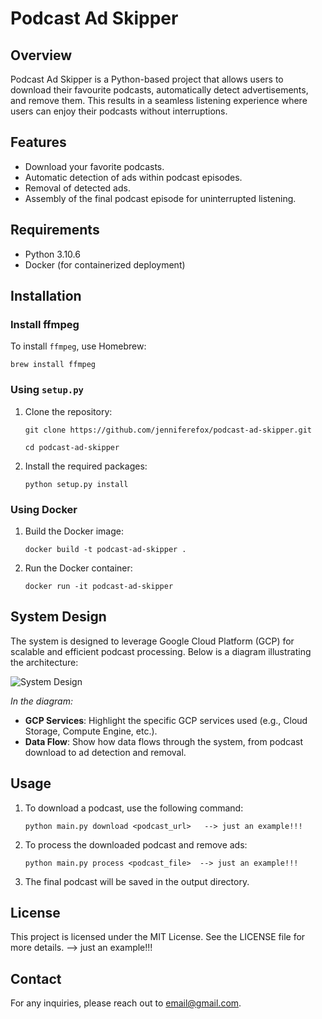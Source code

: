# Podcast Ad Skipper

 
## Overview
Podcast Ad Skipper is a Python-based project that allows users to download their favourite podcasts, automatically detect advertisements, and remove them. This results in a seamless listening experience where users can enjoy their podcasts without interruptions.

## Features
- Download your favorite podcasts.
- Automatic detection of ads within podcast episodes.
- Removal of detected ads.
- Assembly of the final podcast episode for uninterrupted listening.

## Requirements
- Python 3.10.6
- Docker (for containerized deployment)

## Installation

### Install ffmpeg
To install `ffmpeg`, use Homebrew:
```
brew install ffmpeg
```

### Using `setup.py`
1. Clone the repository:
   ```
   git clone https://github.com/jenniferefox/podcast-ad-skipper.git

   cd podcast-ad-skipper
   ```

2. Install the required packages:
   ```
   python setup.py install
   ```

### Using Docker
1. Build the Docker image:
   ```
   docker build -t podcast-ad-skipper .
   ```

2. Run the Docker container:
   ```
   docker run -it podcast-ad-skipper
   ```

<!-- ## Setup for `split_files` Function
To use the `split_files` function, you need to create the following directories:

```
mkdir /Users/XXX/code/jenniferefox/podcast-ad-remover/raw_data/5_sec_clips
mkdir /Users/XXX/code/jenniferefox/podcast-ad-remover/raw_data/full_podcast
```
**Note:** Replace `XXX` with your username.
- `5_sec_clips`: This folder will store the 5-second clips.
- `full_podcast`: This folder will save the full podcasts. -->

## System Design
The system is designed to leverage Google Cloud Platform (GCP) for scalable and efficient podcast processing. Below is a diagram illustrating the architecture:

![System Design](path/to/your/drawio/sketch.png)

*In the diagram:*
- **GCP Services**: Highlight the specific GCP services used (e.g., Cloud Storage, Compute Engine, etc.).
- **Data Flow**: Show how data flows through the system, from podcast download to ad detection and removal.


## Usage
1. To download a podcast, use the following command:
   ```
   python main.py download <podcast_url>   --> just an example!!!
   ```

2. To process the downloaded podcast and remove ads:
   ```
   python main.py process <podcast_file>  --> just an example!!!
   ```

3. The final podcast will be saved in the output directory.


## License
This project is licensed under the MIT License. See the LICENSE file for more details. --> just an example!!!

## Contact
For any inquiries, please reach out to [email@gmail.com](mailto:your.email@gmail.com).
